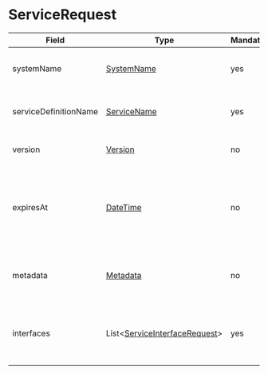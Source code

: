# ServiceRequest

Field | Type | Mandatory | Description
--- | --- | --- | ---
systemName | [SystemName](../primitives.md#systemname) | yes | The provider of the instance.
serviceDefinitionName | [ServiceName](../primitives.md#servicename) | yes | The service definition of the instance.
version | [Version](../primitives.md#version) | no | Version of the service instance.
expiresAt | [DateTime](../primitives.md#datetime) | no | The moment of the future from which the service instance will not be available.
metadata | [Metadata](../data-models/metadata.md) | no | Additional information about the service instance.
interfaces | List<[ServiceInterfaceRequest](../data-models/service-interface-request.md)> | yes | Available access interfaces of the service instance.